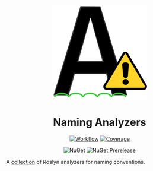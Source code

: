 <div align="center">

![logo](./images/Logo.svg)

<h1>Naming Analyzers</h1>

[![Workflow](https://github.com/gpetrou/GP.NamingAnalyzers/actions/workflows/workflow.yml/badge.svg?branch=main)](https://github.com/gpetrou/GP.NamingAnalyzers/actions/workflows/workflow.yml)
[![Coverage](https://gist.github.com/gpetrou/2bff300554a87dafa514413903d10998/raw/GP.NamingAnalyzers.CoverageBadge.svg)](https://github.com/gpetrou/GP.NamingAnalyzers/actions/workflows/workflow.yml)

[![NuGet](https://img.shields.io/nuget/v/GP.NamingAnalyzers?label=NuGet&style=plastic)](https://www.nuget.org/packages/GP.NamingAnalyzers)
[![NuGet Prerelease](https://img.shields.io/nuget/vpre/GP.NamingAnalyzers?label=NuGet-pre&logo=nuget&style=plastic)](https://www.nuget.org/packages/GP.NamingAnalyzers)

</div>

A [collection](./docs/Rules.md) of Roslyn analyzers for naming conventions.